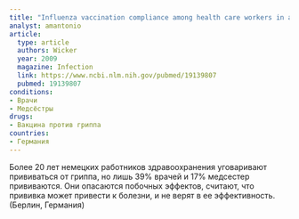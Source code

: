 ```yaml
---
title: "Influenza vaccination compliance among health care workers in a German university hospital"
analyst: amantonio
article:
  type: article
  authors: Wicker
  year: 2009
  magazine: Infection
  link: https://www.ncbi.nlm.nih.gov/pubmed/19139807
  pubmed: 19139807
conditions:
- Врачи
- Медсёстры
drugs:
- Вакцина против гриппа
countries:
- Германия
---
```


Более 20 лет немецких работников здравоохранения уговаривают прививаться от гриппа, но лишь 39% врачей и 17% медсестер прививаются. Они опасаются побочных эффектов, считают, что прививка может привести к болезни, и не верят в ее эффективность. (Берлин, Германия)
